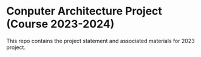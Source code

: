 # Conputer Architecture Project (Course 2023-2024)

This repo contains the project statement and associated materials for 2023 project.